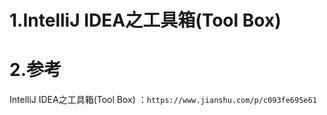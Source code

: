 
# 1.IntelliJ IDEA之工具箱(Tool Box)
# 2.参考
IntelliJ IDEA之工具箱(Tool Box)
：`https://www.jianshu.com/p/c093fe695e61`
